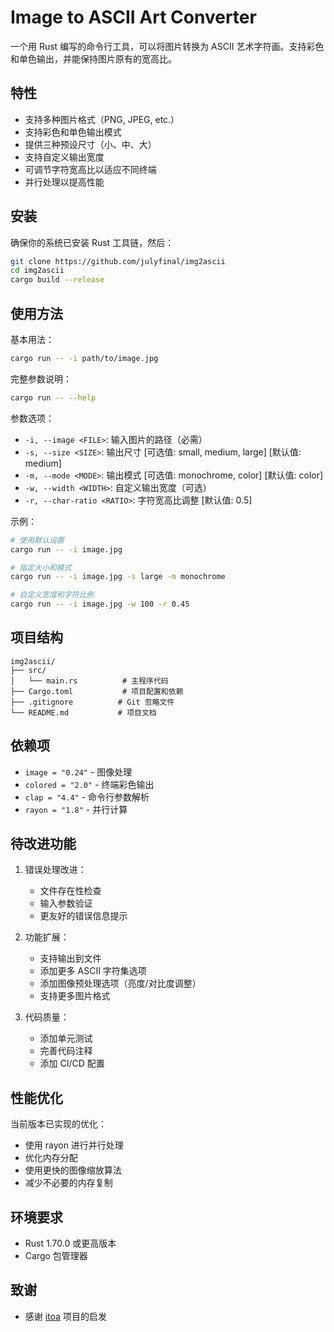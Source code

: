 # Image to ASCII Art Converter

一个用 Rust 编写的命令行工具，可以将图片转换为 ASCII 艺术字符画。支持彩色和单色输出，并能保持图片原有的宽高比。

## 特性

- 支持多种图片格式（PNG, JPEG, etc.）
- 支持彩色和单色输出模式
- 提供三种预设尺寸（小、中、大）
- 支持自定义输出宽度
- 可调节字符宽高比以适应不同终端
- 并行处理以提高性能

## 安装

确保你的系统已安装 Rust 工具链，然后：

```bash
git clone https://github.com/julyfinal/img2ascii
cd img2ascii
cargo build --release
```

## 使用方法

基本用法：

```bash
cargo run -- -i path/to/image.jpg
```

完整参数说明：
```bash
cargo run -- --help
```

参数选项：
- `-i, --image <FILE>`: 输入图片的路径（必需）
- `-s, --size <SIZE>`: 输出尺寸 [可选值: small, medium, large] [默认值: medium]
- `-m, --mode <MODE>`: 输出模式 [可选值: monochrome, color] [默认值: color]
- `-w, --width <WIDTH>`: 自定义输出宽度（可选）
- `-r, --char-ratio <RATIO>`: 字符宽高比调整 [默认值: 0.5]

示例：
```bash
# 使用默认设置
cargo run -- -i image.jpg

# 指定大小和模式
cargo run -- -i image.jpg -s large -m monochrome

# 自定义宽度和字符比例
cargo run -- -i image.jpg -w 100 -r 0.45
```

## 项目结构

```
img2ascii/
├── src/
│   └── main.rs          # 主程序代码
├── Cargo.toml           # 项目配置和依赖
├── .gitignore          # Git 忽略文件
└── README.md           # 项目文档
```

## 依赖项

- `image = "0.24"` - 图像处理
- `colored = "2.0"` - 终端彩色输出
- `clap = "4.4"` - 命令行参数解析
- `rayon = "1.8"` - 并行计算

## 待改进功能

1. 错误处理改进：
   - 文件存在性检查
   - 输入参数验证
   - 更友好的错误信息提示

2. 功能扩展：
   - 支持输出到文件
   - 添加更多 ASCII 字符集选项
   - 添加图像预处理选项（亮度/对比度调整）
   - 支持更多图片格式

3. 代码质量：
   - 添加单元测试
   - 完善代码注释
   - 添加 CI/CD 配置

## 性能优化

当前版本已实现的优化：
- 使用 rayon 进行并行处理
- 优化内存分配
- 使用更快的图像缩放算法
- 减少不必要的内存复制

## 环境要求

- Rust 1.70.0 或更高版本
- Cargo 包管理器

## 致谢

- 感谢 [itoa](https://github.com/solst-ice/itoa) 项目的启发


